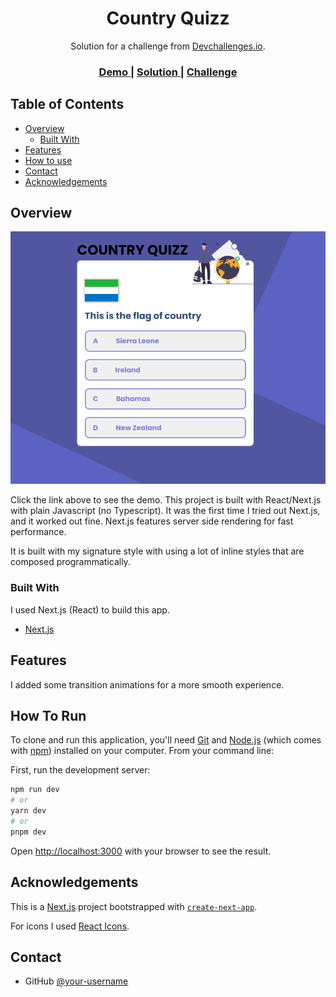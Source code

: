 <!-- Please update value in the {}  -->

<h1 align="center">Country Quizz</h1>

<div align="center">
   Solution for a challenge from  <a href="http://devchallenges.io" target="_blank">Devchallenges.io</a>.
</div>

<div align="center">
  <h3>
    <a href="https://rr-country-quiz.netlify.app/">
      Demo
    </a>
    <span> | </span>
    <a href="https://github.com/erobwen/country-quiz">
      Solution
    </a>
    <span> | </span>
    <a href="https://devchallenges.io/challenges/Bu3G2irnaXmfwQ8sZkw8">
      Challenge
    </a>
  </h3>
</div>

<!-- TABLE OF CONTENTS -->

## Table of Contents

- [Overview](#overview)
  - [Built With](#built-with)
- [Features](#features)
- [How to use](#how-to-use)
- [Contact](#contact)
- [Acknowledgements](#acknowledgements)

## Overview

![Alt text](/documents/screenshot.png?raw=true "Screenshot")

Click the link above to see the demo. This project is built with React/Next.js with plain Javascript (no Typescript). It was the first time I tried out Next.js, and it worked out fine. Next.js features server side rendering for fast performance. 

It is built with my signature style with using a lot of inline styles that are composed programmatically.  


### Built With

<!-- This section should list any major frameworks that you built your project using. Here are a few examples.-->
I used Next.js (React) to build this app.

- [Next.js](https://nextjs.org/)

## Features

<!-- List the features of your application or follow the template. Don't share the figma file here :) -->
I added some transition animations for a more smooth experience. 

## How To Run

<!-- Example: -->

To clone and run this application, you'll need [Git](https://git-scm.com) and [Node.js](https://nodejs.org/en/download/) (which comes with [npm](http://npmjs.com)) installed on your computer. From your command line:

First, run the development server:

```bash
npm run dev
# or
yarn dev
# or
pnpm dev
```

Open [http://localhost:3000](http://localhost:3000) with your browser to see the result.

## Acknowledgements

<!-- This section should list any articles or add-ons/plugins that helps you to complete the project. This is optional but it will help you in the future. For example: -->

This is a [Next.js](https://nextjs.org/) project bootstrapped with [`create-next-app`](https://github.com/vercel/next.js/tree/canary/packages/create-next-app).

For icons I used [React Icons](https://react-icons.github.io/react-icons/).


## Contact

- GitHub [@your-username](https://github.com/erobwen)



